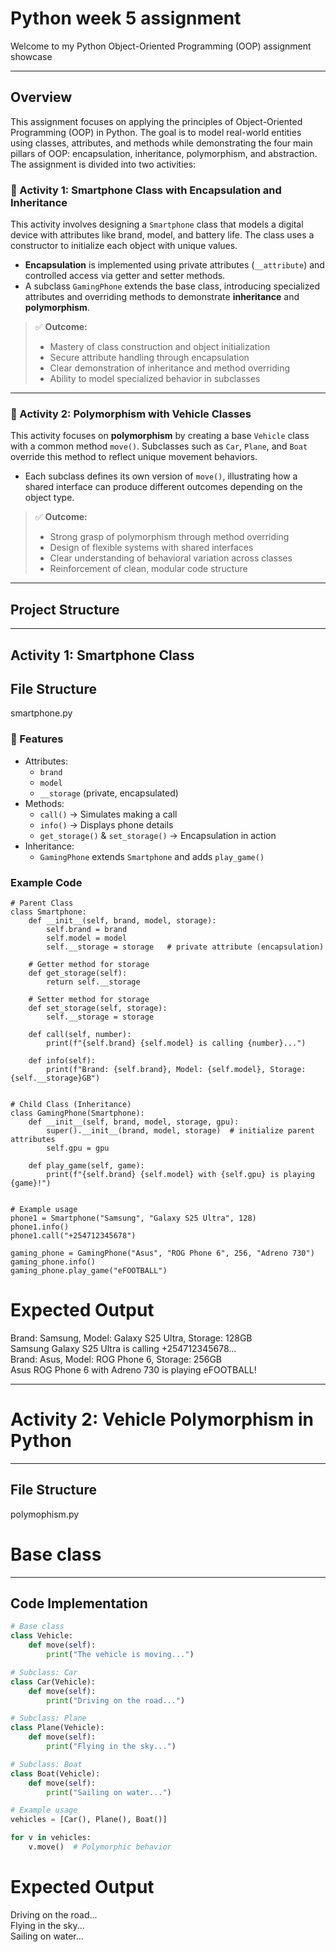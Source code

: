 ﻿# Python week 5 assignment
Welcome to my Python Object-Oriented Programming (OOP) assignment showcase 

---
## Overview  
This assignment focuses on applying the principles of Object-Oriented Programming (OOP) in Python. The goal is to model real-world entities using classes, attributes, and methods while demonstrating the four main pillars of OOP: encapsulation, inheritance, polymorphism, and abstraction.
The assignment is divided into two activities:

### 🔹 Activity 1: Smartphone Class with Encapsulation and Inheritance

This activity involves designing a `Smartphone` class that models a digital device with attributes like brand, model, and battery life. The class uses a constructor to initialize each object with unique values.

- **Encapsulation** is implemented using private attributes (`__attribute`) and controlled access via getter and setter methods.
- A subclass `GamingPhone` extends the base class, introducing specialized attributes and overriding methods to demonstrate **inheritance** and **polymorphism**.

> ✅ **Outcome:**
> - Mastery of class construction and object initialization  
> - Secure attribute handling through encapsulation  
> - Clear demonstration of inheritance and method overriding  
> - Ability to model specialized behavior in subclasses

---

### 🔹 Activity 2: Polymorphism with Vehicle Classes

This activity focuses on **polymorphism** by creating a base `Vehicle` class with a common method `move()`. Subclasses such as `Car`, `Plane`, and `Boat` override this method to reflect unique movement behaviors.

- Each subclass defines its own version of `move()`, illustrating how a shared interface can produce different outcomes depending on the object type.

> ✅ **Outcome:**
> - Strong grasp of polymorphism through method overriding  
> - Design of flexible systems with shared interfaces  
> - Clear understanding of behavioral variation across classes  
> - Reinforcement of clean, modular code structure


---

##  Project Structure

---

##  Activity 1: Smartphone Class  
##  File Structure  
smartphone.py
### 🔹 Features
- Attributes:  
  - `brand`  
  - `model`  
  - `__storage` (private, encapsulated)  
- Methods:  
  - `call()` → Simulates making a call  
  - `info()` → Displays phone details  
  - `get_storage()` & `set_storage()` → Encapsulation in action  
- Inheritance:  
  - `GamingPhone` extends `Smartphone` and adds `play_game()`  

### Example Code
```
# Parent Class
class Smartphone:
    def __init__(self, brand, model, storage):
        self.brand = brand
        self.model = model
        self.__storage = storage   # private attribute (encapsulation)

    # Getter method for storage
    def get_storage(self):
        return self.__storage

    # Setter method for storage
    def set_storage(self, storage):
        self.__storage = storage

    def call(self, number):
        print(f"{self.brand} {self.model} is calling {number}...")

    def info(self):
        print(f"Brand: {self.brand}, Model: {self.model}, Storage: {self.__storage}GB")


# Child Class (Inheritance)
class GamingPhone(Smartphone):
    def __init__(self, brand, model, storage, gpu):
        super().__init__(brand, model, storage)  # initialize parent attributes
        self.gpu = gpu

    def play_game(self, game):
        print(f"{self.brand} {self.model} with {self.gpu} is playing {game}!")


# Example usage
phone1 = Smartphone("Samsung", "Galaxy S25 Ultra", 128)
phone1.info()
phone1.call("+254712345678")

gaming_phone = GamingPhone("Asus", "ROG Phone 6", 256, "Adreno 730")
gaming_phone.info()
gaming_phone.play_game("eFOOTBALL")
```
 # Expected Output
Brand: Samsung, Model: Galaxy S25 Ultra, Storage: 128GB  
Samsung Galaxy S25 Ultra is calling +254712345678...  
Brand: Asus, Model: ROG Phone 6, Storage: 256GB  
Asus ROG Phone 6 with Adreno 730 is playing eFOOTBALL!

---
#  Activity 2: Vehicle Polymorphism in Python  

---

##  File Structure  
polymophism.py

# Base class

---

## Code Implementation  

```python
# Base class
class Vehicle:
    def move(self):
        print("The vehicle is moving...")

# Subclass: Car
class Car(Vehicle):
    def move(self):
        print("Driving on the road...")

# Subclass: Plane
class Plane(Vehicle):
    def move(self):
        print("Flying in the sky...")

# Subclass: Boat
class Boat(Vehicle):
    def move(self):
        print("Sailing on water...")

# Example usage
vehicles = [Car(), Plane(), Boat()]

for v in vehicles:
    v.move()  # Polymorphic behavior
```
# Expected Output
 Driving on the road...  
 Flying in the sky...  
 Sailing on water...

